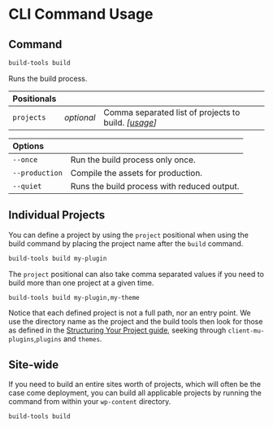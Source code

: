 # CLI Command Usage
## Command

```bash
build-tools build
```

Runs the build process.

| **Positionals** | | |
|:--|:--|:--|
| `projects` | _optional_ | Comma separated list of projects to build. _[[usage](#individual-projects)]_ |

| **Options** | |
|:--|:--|
| `--once` | Run the build process only once. |
| `--production` | Compile the assets for production. |
| `--quiet` | Runs the build process with reduced output. |


## Individual Projects
You can define a project by using the `project` positional when using the build command by placing the project name after the `build` command.

```bash
build-tools build my-plugin
```

The `project` positional can also take comma separated values if you need to build more than one project at a given time.

```bash
build-tools build my-plugin,my-theme
```

Notice that each defined project is not a full path, nor an entry point. We use the directory name as the project and the build tools then look for those as defined in the [Structuring Your Project guide](https://github.com/bigbite/build-tools/wiki/Project-Structuring), seeking through `client-mu-plugins`,`plugins` and `themes`.

## Site-wide
If you need to build an entire sites worth of projects, which will often be the case come deployment, you can build all applicable projects by running the command from within your `wp-content` directory.

```bash
build-tools build
```